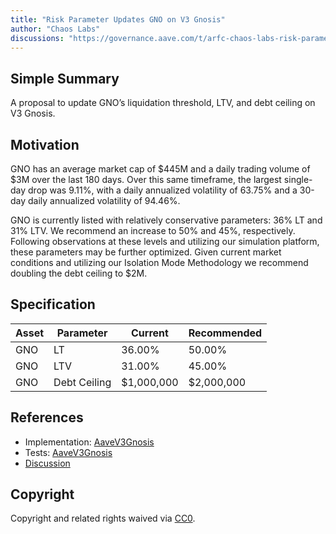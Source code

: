 ```yaml
---
title: "Risk Parameter Updates GNO on V3 Gnosis"
author: "Chaos Labs"
discussions: "https://governance.aave.com/t/arfc-chaos-labs-risk-parameter-updates-gno-on-v3-gnosis/17340"
---
```


## Simple Summary

A proposal to update GNO’s liquidation threshold, LTV, and debt ceiling on V3 Gnosis.

## Motivation

GNO has an average market cap of $445M and a daily trading volume of $3M over the last 180 days. Over this same timeframe, the largest single-day drop was 9.11%, with a daily annualized volatility of 63.75% and a 30-day daily annualized volatility of 94.46%.

GNO is currently listed with relatively conservative parameters: 36% LT and 31% LTV. We recommend an increase to 50% and 45%, respectively. Following observations at these levels and utilizing our simulation platform, these parameters may be further optimized.
Given current market conditions and utilizing our Isolation Mode Methodology we recommend doubling the debt ceiling to $2M.

## Specification

| Asset | Parameter    | Current    | Recommended |
| ----- | ------------ | ---------- | ----------- |
| GNO   | LT           | 36.00%     | 50.00%      |
| GNO   | LTV          | 31.00%     | 45.00%      |
| GNO   | Debt Ceiling | $1,000,000 | $2,000,000  |

## References

- Implementation: [AaveV3Gnosis](https://github.com/bgd-labs/aave-proposals-v3/blob/e3390f066abde30c4ea3c547e48b3f647d12e644/src/20240415_AaveV3Gnosis_RiskParameterUpdatesGNOOnV3Gnosis/AaveV3Gnosis_RiskParameterUpdatesGNOOnV3Gnosis_20240415.sol)
- Tests: [AaveV3Gnosis](https://github.com/bgd-labs/aave-proposals-v3/blob/e3390f066abde30c4ea3c547e48b3f647d12e644/src/20240415_AaveV3Gnosis_RiskParameterUpdatesGNOOnV3Gnosis/AaveV3Gnosis_RiskParameterUpdatesGNOOnV3Gnosis_20240415.t.sol)
- [Discussion](https://governance.aave.com/t/arfc-chaos-labs-risk-parameter-updates-gno-on-v3-gnosis/17340)

## Copyright

Copyright and related rights waived via [CC0](https://creativecommons.org/publicdomain/zero/1.0/).
